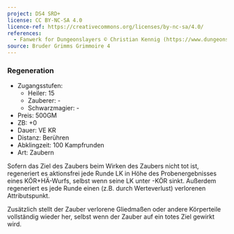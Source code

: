```yaml
---
project: DS4 SRD+
license: CC BY-NC-SA 4.0
licence-ref: https://creativecommons.org/licenses/by-nc-sa/4.0/
references: 
  - Fanwerk for Dungeonslayers © Christian Kennig (https://www.dungeonslayers.net/)
source: Bruder Grimms Grimmoire 4
---
```


### Regeneration

- Zugangsstufen:
  - Heiler: 15
  - Zauberer: -
  - Schwarzmagier: -
- Preis: 500GM
- ZB: +0
- Dauer: VE KR
- Distanz: Berühren
- Abklingzeit: 100 Kampfrunden
- Art: Zaubern

Sofern das Ziel des Zaubers beim Wirken des Zaubers nicht tot ist, regeneriert es aktionsfrei jede Runde LK in Höhe des Probenergebnisses eines KÖR+HÄ-Wurfs, selbst wenn seine LK unter -KÖR sinkt. Außerdem regeneriert es jede Runde einen (z.B. durch Werteverlust) verlorenen Attributspunkt.

Zusätzlich stellt der Zauber verlorene Gliedmaßen oder andere Körperteile vollständig wieder her, selbst wenn der Zauber auf ein totes Ziel gewirkt wird.

